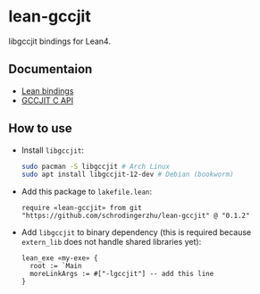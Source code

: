 # lean-gccjit
libgccjit bindings for Lean4.

## Documentaion

- [Lean bindings](https://www.cs.rochester.edu/~yzhu104/lean-gccjit/)
- [GCCJIT C API](https://gcc.gnu.org/onlinedocs/jit/)

## How to use

- Install `libgccjit`:
  ```bash
  sudo pacman -S libgccjit # Arch Linux
  sudo apt install libgccjit-12-dev # Debian (bookworm)
  ```

- Add this package to `lakefile.lean`:
  ```lean
  require «lean-gccjit» from git "https://github.com/schrodingerzhu/lean-gccjit" @ "0.1.2"
  ```

- Add `libgccjit` to binary dependency (this is required because `extern_lib` does not handle shared libraries yet):
  ```lean
  lean_exe «my-exe» {
    root := `Main
    moreLinkArgs := #["-lgccjit"] -- add this line
  }
  ```
